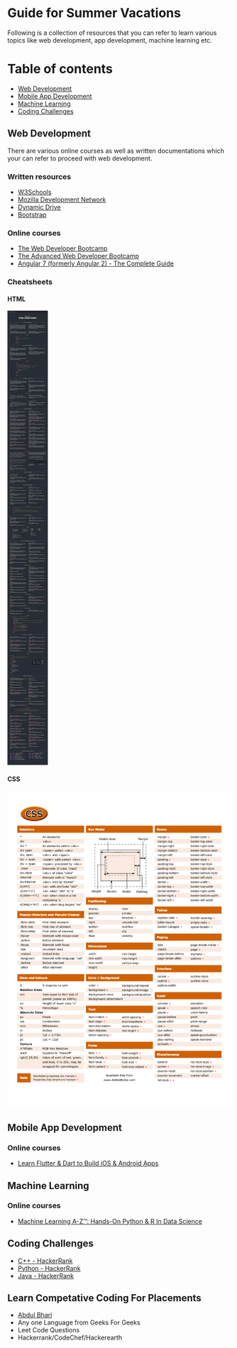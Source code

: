 # Guide for Summer Vacations

Following is a collection of resources that you can refer to learn various topics like web development, app development, machine learning etc.

# Table of contents
- [Web Development](#web-development)
- [Mobile App Development](#mobile-app-development)
- [Machine Learning](#machine-learning)
- [Coding Challenges](#coding-challenges)

## Web Development

There are various online courses as well as written documentations which your can refer to proceed with web development.

### Written resources

- [W3Schools](https://www.w3schools.com/)
- [Mozilla Development Network](https://developer.mozilla.org/en-US/docs/Learn)
- [Dynamic Drive](http://www.dynamicdrive.com/)
- [Bootstrap](https://getbootstrap.com/)

### Online courses
- [The Web Developer Bootcamp](https://www.udemy.com/the-web-developer-bootcamp/)
- [The Advanced Web Developer Bootcamp](https://www.udemy.com/the-advanced-web-developer-bootcamp/)
- [Angular 7 (formerly Angular 2) - The Complete Guide](https://www.udemy.com/the-complete-guide-to-angular-2/)

### Cheatsheets
#### HTML
![](https://raw.githubusercontent.com/SIAM-VIT/Summer-Breaks-Learning-Resources/master/HTML_CS.png)

#### CSS
![](https://raw.githubusercontent.com/SIAM-VIT/Summer-Breaks-Learning-Resources/master/CSS_CS.jpg)

## Mobile App Development
### Online courses
- [Learn Flutter & Dart to Build iOS & Android Apps](https://www.udemy.com/course/learn-flutter-dart-to-build-ios-android-apps/)

## Machine Learning
### Online courses
- [Machine Learning A-Z™: Hands-On Python & R In Data Science](https://www.udemy.com/machinelearning/)

## Coding Challenges
- [C++ - HackerRank](https://www.hackerrank.com/domains/cpp)
- [Python - HackerRank](https://www.hackerrank.com/domains/python)
- [Java - HackerRank](https://www.hackerrank.com/domains/java)

## Learn Competative Coding For Placements
- [Abdul Bhari](https://www.youtube.com/channel/UCZCFT11CWBi3MHNlGf019nw)
- Any one Language from Geeks For Geeks
- Leet Code Questions
- Hackerrank/CodeChef/Hackerearth
